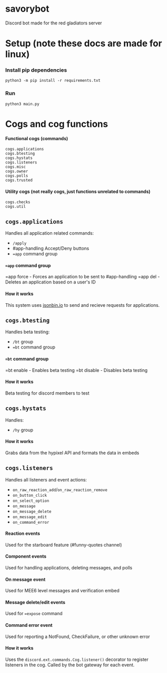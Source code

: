 # savorybot
Discord bot made for the red gladiators server

# Setup (note these docs are made for linux)
### Install pip dependencies
`python3 -m pip install -r requirements.txt`
### Run
`python3 main.py`

# Cogs and cog functions

#### Functional cogs (commands)
```
cogs.applications
cogs.btesting
cogs.hystats
cogs.listeners
cogs.misc
cogs.owner
cogs.polls
cogs.trusted
```
#### Utility cogs (not really cogs, just functions unrelated to commands)
```
cogs.checks
cogs.util
```

## `cogs.applications`
Handles all application related commands:
- `/apply`
- #app-handling Accept/Deny buttons
- `=app` command group
#### `=app` command group
=app force - Forces an application to be sent to #app-handling
=app del - Deletes an application based on a user's ID
#### How it works
This system uses [jsonbin.io](https://jsonbin.io) to send and recieve requests for applications.

## `cogs.btesting`
Handles beta testing:
- `/bt` group
- `=bt` command group
#### `=bt` command group
=bt enable - Enables beta testing
=bt disable - Disables beta testing
#### How it works
Beta testing for discord members to test 

## `cogs.hystats`
Handles:
- `/hy` group
#### How it works
Grabs data from the hypixel API and formats the data in embeds

## `cogs.listeners`
Handles all listeners and event actions:
- `on_raw_reaction_add`/`on_raw_reaction_remove`
- `on_button_click`
- `on_select_option`
- `on_message`
- `on_message_delete`
- `on_message_edit`
- `on_command_error`
#### Reaction events
Used for the starboard feature (#funny-quotes channel)
#### Component events
Used for handling applications, deleting messages, and polls
#### On message event
Used for MEE6 level messages and verification embed
#### Message delete/edit events
Used for `=expose` command
#### Command error event
Used for reporting a NotFound, CheckFailure, or other unknown error
#### How it works
Uses the `discord.ext.commands.Cog.listener()` decorator to register listeners in the cog. Called by the bot gateway for each event.
